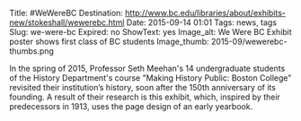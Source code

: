 Title: #WeWereBC
Destination: http://www.bc.edu/libraries/about/exhibits-new/stokeshall/wewerebc.html
Date: 2015-09-14 01:01 
Tags: news, tags 
Slug: we-were-bc
Expired: no
ShowText: yes
Image_alt: We Were BC Exhibit poster shows first class of BC students
Image_thumb: 2015-09/wewerebc-thumbs.png

In the spring of 2015, Professor Seth Meehan's 14 undergraduate students of the History Department's course "Making History Public: Boston College" revisited their institution’s history, soon after the 150th anniversary of its founding. A result of their research is this exhibit, which, inspired by their predecessors in 1913, uses the page design of an early yearbook.
